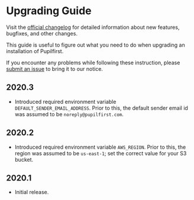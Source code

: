 # Upgrading Guide

Visit the [official changelog](https://www.pupilfirst.com/changelog) for detailed information about new features, bugfixes, and other changes.

This guide is useful to figure out what you need to do when upgrading an installation of Pupilfirst.

If you encounter any problems while following these instruction, please [submit an issue](https://github.com/pupilfirst/pupilfirst/issues/new) to bring it to our notice.

## 2020.3

- Introduced required environment variable `DEFAULT_SENDER_EMAIL_ADDRESS`. Prior to this, the default sender email id was assumed to be `noreply@pupilfirst.com`.

## 2020.2

- Introduced required environment variable `AWS_REGION`. Prior to this, the region was assumed to be `us-east-1`; set the correct value for your S3 bucket.

## 2020.1

- Initial release.

